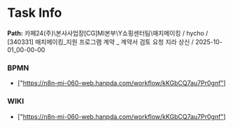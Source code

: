 # Task Info

**Path:** 카페24(주)\본사사업장\[CG]MI본부\Y쇼핑센터팀\매치메이킹 / hycho / [340331] 매치메이킹_지원 프로그램 계약 _ 계약서 검토 요청 지라 상신 / 2025-10-01_00-00-00

### BPMN
- ["https://n8n-mi-060-web.hanpda.com/workflow/kKGbCQ7au7Pr0gnf"]

### WIKI
- ["https://n8n-mi-060-web.hanpda.com/workflow/kKGbCQ7au7Pr0gnf"]

